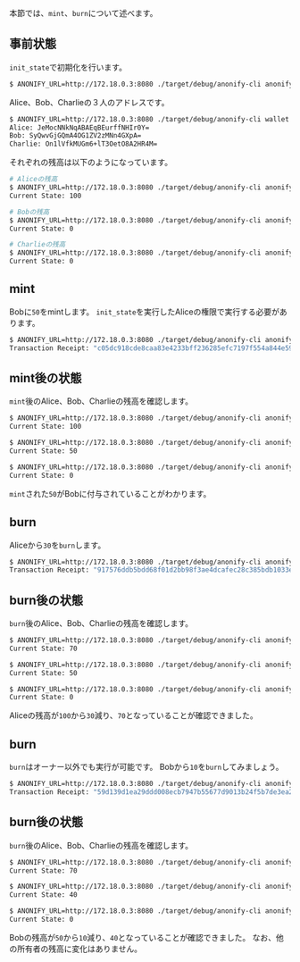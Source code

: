 
本節では、`mint`、`burn`について述べます。

## 事前状態

`init_state`で初期化を行います。

```sh
$ ANONIFY_URL=http://172.18.0.3:8080 ./target/debug/anonify-cli anonify init_state -t 100
```

Alice、Bob、Charlieの３人のアドレスです。

```sh
$ ANONIFY_URL=http://172.18.0.3:8080 ./target/debug/anonify-cli wallet list
Alice: JeMocNNkNqABAEqBEurffNHIr0Y=
Bob: SyQwvGjGQmA4OG1ZV2zMNn4GXpA=
Charlie: On1lVfkMUGm6+lT3OetO8A2HR4M=
```

それぞれの残高は以下のようになっています。

```sh
# Aliceの残高
$ ANONIFY_URL=http://172.18.0.3:8080 ./target/debug/anonify-cli anonify balance_of -i 0
Current State: 100

# Bobの残高
$ ANONIFY_URL=http://172.18.0.3:8080 ./target/debug/anonify-cli anonify balance_of -i 1
Current State: 0

# Charlieの残高
$ ANONIFY_URL=http://172.18.0.3:8080 ./target/debug/anonify-cli anonify balance_of -i 2
Current State: 0
```

## mint

Bobに`50`をmintします。
`init_state`を実行したAliceの権限で実行する必要があります。

```sh
$ ANONIFY_URL=http://172.18.0.3:8080 ./target/debug/anonify-cli anonify mint -a 50 -t SyQwvGjGQmA4OG1ZV2zMNn4GXpA=
Transaction Receipt: "c05dc918cde8caa83e4233bff236285efc7197f554a844e590619d1c24d41b8d"
```

## mint後の状態

`mint`後のAlice、Bob、Charlieの残高を確認します。

```sh
$ ANONIFY_URL=http://172.18.0.3:8080 ./target/debug/anonify-cli anonify balance_of -i 0
Current State: 100

$ ANONIFY_URL=http://172.18.0.3:8080 ./target/debug/anonify-cli anonify balance_of -i 1
Current State: 50

$ ANONIFY_URL=http://172.18.0.3:8080 ./target/debug/anonify-cli anonify balance_of -i 2
Current State: 0
```

`mint`された`50`がBobに付与されていることがわかります。

## burn

Aliceから`30`を`burn`します。

```sh
$ ANONIFY_URL=http://172.18.0.3:8080 ./target/debug/anonify-cli anonify burn -i 0 -a 30
Transaction Receipt: "917576ddb5bdd68f01d2bb98f3ae4dcafec28c385bdb1033ed9b2b51529c4c22"
```

## burn後の状態

`burn`後のAlice、Bob、Charlieの残高を確認します。

```sh
$ ANONIFY_URL=http://172.18.0.3:8080 ./target/debug/anonify-cli anonify balance_of -i 0
Current State: 70

$ ANONIFY_URL=http://172.18.0.3:8080 ./target/debug/anonify-cli anonify balance_of -i 1
Current State: 50

$ ANONIFY_URL=http://172.18.0.3:8080 ./target/debug/anonify-cli anonify balance_of -i 2
Current State: 0
```

Aliceの残高が`100`から`30`減り、`70`となっていることが確認できました。

## burn

`burn`はオーナー以外でも実行が可能です。
Bobから`10`を`burn`してみましょう。

```sh
$ ANONIFY_URL=http://172.18.0.3:8080 ./target/debug/anonify-cli anonify burn -i 1 -a 10
Transaction Receipt: "59d139d1ea29ddd008ecb7947b55677d9013b24f5b7de3ea2b70badfcfe3c848"
```

## burn後の状態

`burn`後のAlice、Bob、Charlieの残高を確認します。

```sh
$ ANONIFY_URL=http://172.18.0.3:8080 ./target/debug/anonify-cli anonify balance_of -i 0
Current State: 70

$ ANONIFY_URL=http://172.18.0.3:8080 ./target/debug/anonify-cli anonify balance_of -i 1
Current State: 40

$ ANONIFY_URL=http://172.18.0.3:8080 ./target/debug/anonify-cli anonify balance_of -i 2
Current State: 0
```

Bobの残高が`50`から`10`減り、`40`となっていることが確認できました。
なお、他の所有者の残高に変化はありません。